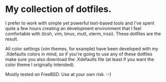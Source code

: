 # My collection of dotfiles.

I prefer to work with simple yet powerful text-based tools and I've spent
quite a few hours creating an development environment that I feel comfortable
with (tcsh, vim, tmux, mutt, xterm, irssi).  These dotfiles are the result.

All color settings (vim themes, for example) have been developed with my
.Xdefaults colors in mind, so if you're going to use any of these dotfiles
make sure you also download the .Xdefaults file (at least if you want the
color theme I originally intended).

Mostly tested on FreeBSD. Use at your own risk.  :-)
